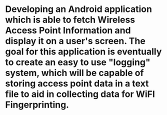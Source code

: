 # Developing an Android application which is able to fetch Wireless Access Point Information and display it on a user's screen. The goal for this application is eventually to create an easy to use "logging" system, which will be capable of storing access point data in a text file to aid in collecting data for WiFI Fingerprinting.
